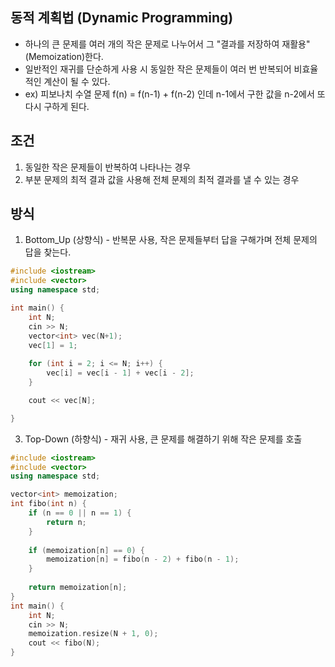 ## 동적 계획법 (Dynamic Programming)

- 하나의 큰 문제를 여러 개의 작은 문제로 나누어서 그 "결과를 저장하여 재활용"(Memoization)한다.
- 일반적인 재귀를 단순하게 사용 시 동일한 작은 문제들이 여러 번 반복되어 비효율적인 계산이 될 수 있다.
- ex) 피보나치 수열 문제 f(n) = f(n-1) + f(n-2) 인데 n-1에서 구한 값을 n-2에서 또 다시 구하게 된다.

## 조건
1. 동일한 작은 문제들이 반복하여 나타나는 경우
2. 부분 문제의 최적 결과 값을 사용해 전체 문제의 최적 결과를 낼 수 있는 경우

## 방식
1. Bottom_Up (상향식) - 반복문 사용, 작은 문제들부터 답을 구해가며 전체 문제의 답을 찾는다.
``` cpp
#include <iostream>
#include <vector>
using namespace std;

int main() {
	int N;
	cin >> N;
	vector<int> vec(N+1);
	vec[1] = 1;
	
	for (int i = 2; i <= N; i++) {
		vec[i] = vec[i - 1] + vec[i - 2];
	}

	cout << vec[N];

}
```
3. Top-Down (하향식) - 재귀 사용, 큰 문제를 해결하기 위해 작은 문제를 호출
``` cpp
#include <iostream>
#include <vector>
using namespace std;

vector<int> memoization;
int fibo(int n) {
	if (n == 0 || n == 1) {
		return n;
	}
		
	if (memoization[n] == 0) {
		memoization[n] = fibo(n - 2) + fibo(n - 1);	
	}
	
	return memoization[n];
}
int main() {
	int N;
	cin >> N;
	memoization.resize(N + 1, 0);
	cout << fibo(N);
}
```
